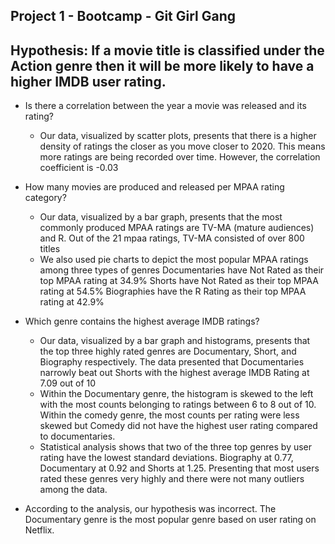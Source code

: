 ## Project 1 - Bootcamp - Git Girl Gang
## Hypothesis: If a movie title is classified under the Action genre then it will be more likely to have a higher IMDB user rating.

* Is there a correlation between the year a movie was released and its rating? 
    * Our data, visualized by scatter plots, presents that there is  a higher density of ratings the closer as you    move closer to 2020. This means more ratings are being recorded          over time. However, the correlation coefficient is -0.03
* How many movies are produced and released per MPAA rating category?
   * Our data, visualized by a bar graph, presents that the most commonly produced MPAA ratings are TV-MA (mature audiences) and R. Out of the 21 mpaa ratings, TV-MA consisted of        over 800 titles
   * We also used pie charts to depict the most popular MPAA ratings among three types of genres
        Documentaries have Not Rated as their top MPAA rating at 34.9%
        Shorts have Not Rated as their top MPAA rating at 54.5% 
        Biographies have the R Rating as their top MPAA rating at 42.9%
* Which genre contains the highest average IMDB ratings? 
    * Our data, visualized by a bar graph and histograms, presents that the top three highly rated genres are Documentary, Short, and Biography respectively. The data presented that         Documentaries narrowly beat out Shorts with the highest average IMDB Rating at 7.09 out of 10 
    * Within the Documentary genre, the histogram is             skewed to the left with the most counts belonging to ratings between 6 to 8 out of 10. Within the comedy genre, the most counts per rating were less skewed but Comedy did          not have the highest user rating compared to documentaries.
    * Statistical analysis shows that two of the three  top genres by user rating have the lowest standard deviations. Biography at 0.77, Documentary at 0.92 and Shorts at 1.25.         Presenting that most users rated these genres very highly and there were not many outliers among the data. 

* According to the analysis, our hypothesis was incorrect. The Documentary genre is the most popular genre based on user rating on Netflix.
